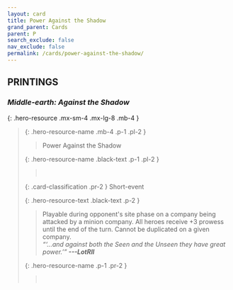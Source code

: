 ```yaml
---
layout: card
title: Power Against the Shadow
grand_parent: Cards
parent: P
search_exclude: false
nav_exclude: false
permalink: /cards/power-against-the-shadow/
---
```


## PRINTINGS


### _Middle-earth: Against the Shadow_

{: .hero-resource .mx-sm-4 .mx-lg-8 .mb-4 }
> {: .hero-resource-name .mb-4 .p-1 .pl-2 }
> > <div class="card-mp"></div>
> > <div class="card-name">Power Against the Shadow</div>
>
> {: .hero-resource-name .black-text .p-1 .pl-2 }
> > &nbsp;
>
> {: .card-classification .pr-2 }
> Short-event
>
> {: .hero-resource-text .black-text .p-2 }
> > Playable during opponent's site phase on a company being attacked by a minion company. All heroes receive +3 prowess until the end of the turn. Cannot be duplicated on a given company. <br>_“‘...and against both the Seen and the Unseen they have great power.’”_ ***---&#65279;LotRII*** 
> 
> {: .hero-resource-name .p-1 .pr-2 }
> > <div class="card-shield"></div>
> > <div class="card-corruption">&nbsp;</div>
